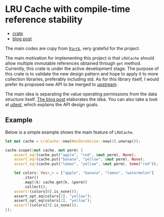 # LRU Cache with compile-time reference stability

* [crate](https://crates.io/crates/ref-stable-lru)
* [blog post][blog_post]

The main codes are copy from [lru-rs][lru-rs], very grateful for the project.

The main motivation for implementing this project is that `LRUCache` should allow multiple immutable references obtained through `get` method. Currently, this crate is under the active development stage. The purpose of this crate is to validate the new design pattern and hope to apply it to more collection libraries, preferably including std. As for this library itself, I would prefer its proposed new API to be merged to [upstream][lru-rs].

The main idea is separating the value operating permissions from the data structure itself. [The blog post][blog_post] elaborates the idea. You can also take a look at [uitest](./tests/ui/test.rs), which explains the API design goals.

## Example

Below is a simple example shows the main feature of `LRUCache`.

```rust
let mut cache = LruCache::new(NonZeroUsize::new(2).unwrap());

cache.scope(|mut cache, mut perm| {
    assert_eq!(cache.put("apple", "red", &mut perm), None);
    assert_eq!(cache.put("banana", "yellow", &mut perm), None);
    assert_eq!(cache.put("lemon", "yellow", &mut perm), Some("red"));

    let colors: Vec<_> = ["apple", "banana", "lemon", "watermelon"]
        .iter()
        .map(|k| cache.get(k, &perm))
        .collect();
    assert!(colors[0].is_none());
    assert_opt_eq(colors[1], "yellow");
    assert_opt_eq(colors[2], "yellow");
    assert!(colors[3].is_none());
});
```

[blog_post]:https://blog.cocl2.com/posts/rust-ref-stable-collection/
[lru-rs]:https://github.com/jeromefroe/lru-rs
